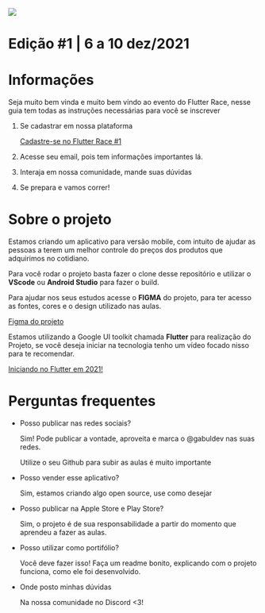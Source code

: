 ![](https://i.imgur.com/d2Hznpb.png)

# Edição #1 | 6 a 10 dez/2021

# Informações

Seja muito bem vinda e muito bem vindo ao evento do Flutter Race, nesse guia tem todas as instruções necessárias para você se inscrever

1. Se cadastrar em nossa plataforma
    
    [Cadastre-se no Flutter Race #1](https://cadastro.flutterrace.com/primeira)
    
2. Acesse seu email, pois tem informações importantes lá.
3. Interaja em nossa comunidade, mande suas dúvidas
4. Se prepara e vamos correr!

# Sobre o projeto

Estamos criando um aplicativo para versão mobile, com intuito de ajudar as pessoas a terem um melhor controle do preços dos produtos que adquirimos no cotidiano.

Para você rodar o projeto basta fazer o clone desse repositório e utilizar o **VScode** ou **Android Studio** para fazer o build.

Para ajudar nos seus estudos acesse o **FIGMA** do projeto, para ter acesso as fontes, cores e o design utilizado nas aulas.

[Figma do projeto](https://www.figma.com/file/M60t8ulOCV7TCEYuLyrlA3/T%C3%A1-caro%3F?node-id=0%3A1)

Estamos utilizando a Google UI toolkit chamada **Flutter** para realização do Projeto, se você deseja iniciar na tecnologia tenho um vídeo focado nisso para te recomendar.

[Iniciando no Flutter em 2021!](https://www.youtube.com/watch?v=PPA1ZZM7574)

# Perguntas frequentes

- Posso publicar nas redes sociais?
    
    Sim! Pode publicar a vontade, aproveita e marca o @gabuldev nas suas redes. 
    
    Utilize o seu Github para subir as aulas é muito importante
    
- Posso vender esse aplicativo?
    
    Sim, estamos criando algo open source, use como desejar
    
- Posso publicar na Apple Store e Play Store?
    
    Sim, o projeto é de sua responsabilidade a partir do momento que aprendeu a fazer as aulas.
    
- Posso utilizar como portifólio?
    
    Você deve fazer isso! Faça um readme bonito, explicando com o projeto funciona, como ele foi desenvolvido.
    
- Onde posto minhas dúvidas
    
    Na nossa comunidade no Discord <3!